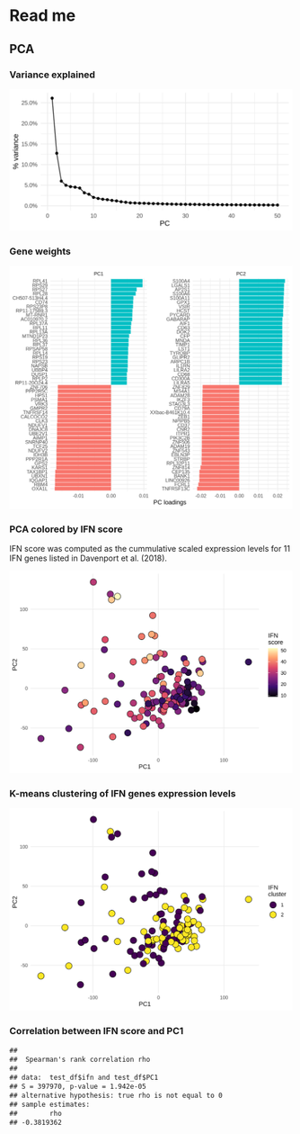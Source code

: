 Read me
================

PCA
---

### Variance explained

![](README_files/figure-gfm/unnamed-chunk-5-1.png)<!-- -->

### Gene weights

![](README_files/figure-gfm/unnamed-chunk-6-1.png)<!-- -->

### PCA colored by IFN score

IFN score was computed as the cummulative scaled expression levels for
11 IFN genes listed in Davenport et al. (2018).

![](README_files/figure-gfm/unnamed-chunk-7-1.png)<!-- -->

### K-means clustering of IFN genes expression levels

![](README_files/figure-gfm/unnamed-chunk-8-1.png)<!-- -->

### Correlation between IFN score and PC1

    ## 
    ##  Spearman's rank correlation rho
    ## 
    ## data:  test_df$ifn and test_df$PC1
    ## S = 397970, p-value = 1.942e-05
    ## alternative hypothesis: true rho is not equal to 0
    ## sample estimates:
    ##        rho 
    ## -0.3819362

